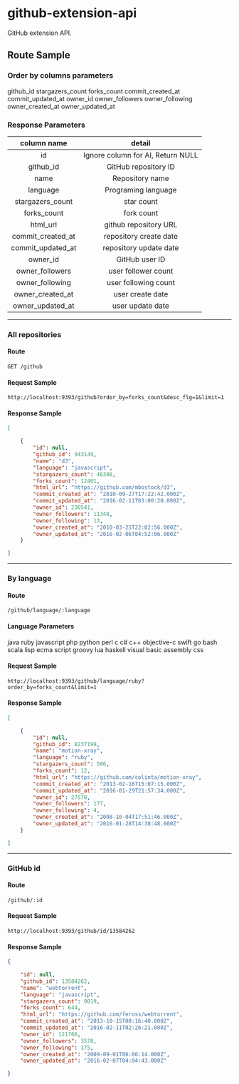 # github-extension-api
GitHub extension API.

## Route Sample

### Order by columns parameters
github_id
stargazers_count
forks_count
commit_created_at
commit_updated_at
owner_id
owner_followers
owner_following
owner_created_at
owner_updated_at

### Response Parameters

column name|detail
:--:|:--:|
id|Ignore column for AI, Return NULL
github_id|GitHub repository ID
name| Repository name
language| Programing language
stargazers_count| star count
forks_count|fork count
html_url|github repository URL
commit_created_at| repository create date
commit_updated_at|repository update date
owner_id|GitHub user ID
owner_followers|user follower count
owner_following|user following count
owner_created_at|user create date
owner_updated_at|user update date
---
### All repositories
#### Route
`GET /github`
#### Request Sample
`http://localhost:9393/github?order_by=forks_count&desc_flg=1&limit=1`
#### Response Sample
```.json
[

    {
        "id": null,
        "github_id": ​943149,
        "name": "d3",
        "language": "javascript",
        "stargazers_count": ​46308,
        "forks_count": ​12401,
        "html_url": "https://github.com/mbostock/d3",
        "commit_created_at": "2010-09-27T17:22:42.000Z",
        "commit_updated_at": "2016-02-11T03:00:20.000Z",
        "owner_id": ​230541,
        "owner_followers": ​11348,
        "owner_following": ​13,
        "owner_created_at": "2010-03-25T22:02:56.000Z",
        "owner_updated_at": "2016-02-06T04:52:06.000Z"
    }

]
```
---
### By language
#### Route
`/github/language/:language`

#### Language Parameters
java
ruby
javascript
php
python
perl
c
c#
c++
objective-c
swift
go
bash
scala
lisp
ecma script
groovy
lua
haskell
visual basic
assembly
css

#### Request Sample
`http://localhost:9393/github/language/ruby?order_by=forks_count&limit=1`
#### Response Sample
```.json
[

    {
        "id": null,
        "github_id": ​8237199,
        "name": "motion-xray",
        "language": "ruby",
        "stargazers_count": ​586,
        "forks_count": ​12,
        "html_url": "https://github.com/colinta/motion-xray",
        "commit_created_at": "2013-02-16T15:07:15.000Z",
        "commit_updated_at": "2016-01-29T21:57:34.000Z",
        "owner_id": ​27570,
        "owner_followers": ​177,
        "owner_following": ​4,
        "owner_created_at": "2008-10-04T17:51:46.000Z",
        "owner_updated_at": "2016-01-28T14:38:48.000Z"
    }

]
```
---
### GitHub id
#### Route
`/github/:id`
#### Request Sample
`http://localhost:9393/github/id/13584262`
#### Response Sample
```.json
{

    "id": null,
    "github_id": ​13584262,
    "name": "webtorrent",
    "language": "javascript",
    "stargazers_count": ​9019,
    "forks_count": ​644,
    "html_url": "https://github.com/feross/webtorrent",
    "commit_created_at": "2013-10-15T08:16:40.000Z",
    "commit_updated_at": "2016-02-11T02:26:21.000Z",
    "owner_id": ​121766,
    "owner_followers": ​3578,
    "owner_following": ​175,
    "owner_created_at": "2009-09-01T06:06:14.000Z",
    "owner_updated_at": "2016-02-07T04:04:43.000Z"

}
```
